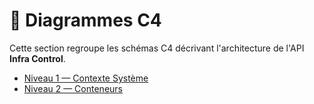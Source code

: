 # 📐 Diagrammes C4

Cette section regroupe les schémas C4 décrivant l'architecture
de l'API **Infra Control**.

- [Niveau 1 — Contexte Système](./1-system-context.md)
- [Niveau 2 — Conteneurs](./2-container.md)
